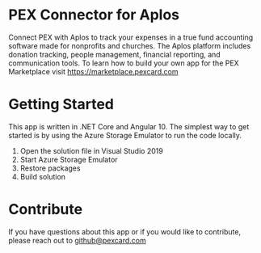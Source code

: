 # PEX Connector for Aplos 
Connect PEX with Aplos to track your expenses in a true fund accounting software made for nonprofits and churches. The Aplos platform includes donation tracking, people management, financial reporting, and communication tools. To learn how to build your own app for the PEX Marketplace visit https://marketplace.pexcard.com

# Getting Started
This app is written in .NET Core and Angular 10. The simplest way to get started is by using the Azure Storage Emulator to run the code locally.

1.	Open the solution file in Visual Studio 2019
2.	Start Azure Storage Emulator
3.	Restore packages
4.	Build solution

# Contribute
If you have questions about this app or if you would like to contribute, please reach out to github@pexcard.com

